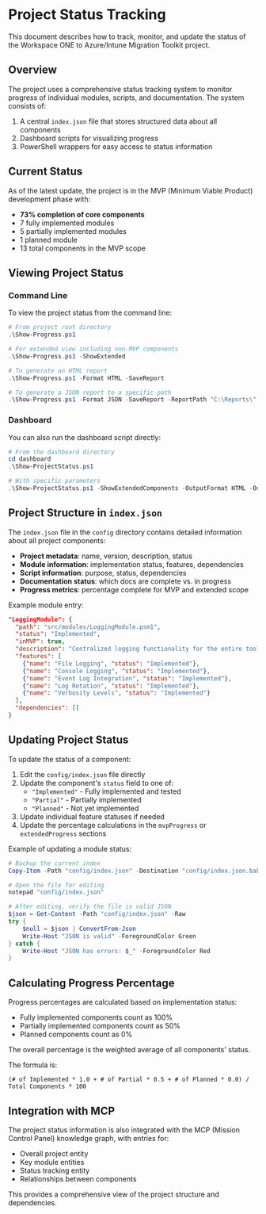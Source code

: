 # Project Status Tracking

This document describes how to track, monitor, and update the status of the Workspace ONE to Azure/Intune Migration Toolkit project.

## Overview

The project uses a comprehensive status tracking system to monitor progress of individual modules, scripts, and documentation. The system consists of:

1. A central `index.json` file that stores structured data about all components
2. Dashboard scripts for visualizing progress
3. PowerShell wrappers for easy access to status information

## Current Status

As of the latest update, the project is in the MVP (Minimum Viable Product) development phase with:

- **73% completion of core components**
- 7 fully implemented modules
- 5 partially implemented modules 
- 1 planned module
- 13 total components in the MVP scope

## Viewing Project Status

### Command Line

To view the project status from the command line:

```powershell
# From project root directory
.\Show-Progress.ps1

# For extended view including non-MVP components
.\Show-Progress.ps1 -ShowExtended

# To generate an HTML report
.\Show-Progress.ps1 -Format HTML -SaveReport

# To generate a JSON report to a specific path
.\Show-Progress.ps1 -Format JSON -SaveReport -ReportPath "C:\Reports\"
```

### Dashboard

You can also run the dashboard script directly:

```powershell
# From the dashboard directory
cd dashboard
.\Show-ProjectStatus.ps1

# With specific parameters
.\Show-ProjectStatus.ps1 -ShowExtendedComponents -OutputFormat HTML -OutputPath "project-status.html"
```

## Project Structure in `index.json`

The `index.json` file in the `config` directory contains detailed information about all project components:

- **Project metadata**: name, version, description, status
- **Module information**: implementation status, features, dependencies
- **Script information**: purpose, status, dependencies
- **Documentation status**: which docs are complete vs. in progress
- **Progress metrics**: percentage complete for MVP and extended scope

Example module entry:

```json
"LoggingModule": {
  "path": "src/modules/LoggingModule.psm1",
  "status": "Implemented",
  "inMVP": true,
  "description": "Centralized logging functionality for the entire toolkit",
  "features": [
    {"name": "File Logging", "status": "Implemented"},
    {"name": "Console Logging", "status": "Implemented"},
    {"name": "Event Log Integration", "status": "Implemented"},
    {"name": "Log Rotation", "status": "Implemented"},
    {"name": "Verbosity Levels", "status": "Implemented"}
  ],
  "dependencies": []
}
```

## Updating Project Status

To update the status of a component:

1. Edit the `config/index.json` file directly
2. Update the component's `status` field to one of:
   - `"Implemented"` - Fully implemented and tested
   - `"Partial"` - Partially implemented
   - `"Planned"` - Not yet implemented
3. Update individual feature statuses if needed
4. Update the percentage calculations in the `mvpProgress` or `extendedProgress` sections

Example of updating a module status:

```powershell
# Backup the current index
Copy-Item -Path "config/index.json" -Destination "config/index.json.bak"

# Open the file for editing
notepad "config/index.json"

# After editing, verify the file is valid JSON
$json = Get-Content -Path "config/index.json" -Raw
try {
    $null = $json | ConvertFrom-Json
    Write-Host "JSON is valid" -ForegroundColor Green
} catch {
    Write-Host "JSON has errors: $_" -ForegroundColor Red
}
```

## Calculating Progress Percentage

Progress percentages are calculated based on implementation status:

- Fully implemented components count as 100%
- Partially implemented components count as 50%
- Planned components count as 0%

The overall percentage is the weighted average of all components' status.

The formula is:
```
(# of Implemented * 1.0 + # of Partial * 0.5 + # of Planned * 0.0) / Total Components * 100
```

## Integration with MCP

The project status information is also integrated with the MCP (Mission Control Panel) knowledge graph, with entries for:

- Overall project entity
- Key module entities
- Status tracking entity
- Relationships between components

This provides a comprehensive view of the project structure and dependencies. 